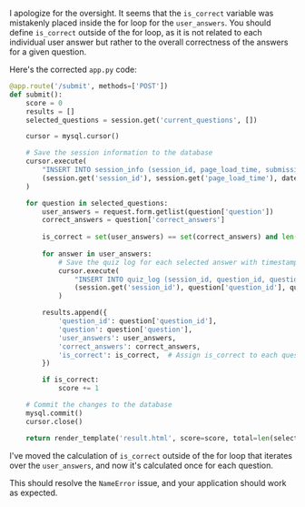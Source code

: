 I apologize for the oversight. It seems that the `is_correct` variable was mistakenly placed inside the for loop for the `user_answers`. You should define `is_correct` outside of the for loop, as it is not related to each individual user answer but rather to the overall correctness of the answers for a given question.

Here's the corrected `app.py` code:

```python
@app.route('/submit', methods=['POST'])
def submit():
    score = 0
    results = []
    selected_questions = session.get('current_questions', [])

    cursor = mysql.cursor()

    # Save the session information to the database
    cursor.execute(
        "INSERT INTO session_info (session_id, page_load_time, submission_time) VALUES (%s, %s, %s)",
        (session.get('session_id'), session.get('page_load_time'), datetime.now())
    )

    for question in selected_questions:
        user_answers = request.form.getlist(question['question'])
        correct_answers = question['correct_answers']
        
        is_correct = set(user_answers) == set(correct_answers) and len(user_answers) == len(correct_answers)  # Calculate correctness here
        
        for answer in user_answers:
            # Save the quiz log for each selected answer with timestamp
            cursor.execute(
                "INSERT INTO quiz_log (session_id, question_id, question, user_answers, correct_answers, is_correct, answer_time, last_modified_time) VALUES (%s, %s, %s, %s, %s, %s, %s, %s)",
                (session.get('session_id'), question['question_id'], question['question'], ', '.join(user_answers), ', '.join(correct_answers), is_correct, datetime.now(), request.form.get("last_modified_" + str(question['question_id'])))
            )

        results.append({
            'question_id': question['question_id'],
            'question': question['question'],
            'user_answers': user_answers,
            'correct_answers': correct_answers,
            'is_correct': is_correct,  # Assign is_correct to each question
        })

        if is_correct:
            score += 1

    # Commit the changes to the database
    mysql.commit()
    cursor.close()

    return render_template('result.html', score=score, total=len(selected_questions), results=results, selected_questions=selected_questions)
```

I've moved the calculation of `is_correct` outside of the for loop that iterates over the `user_answers`, and now it's calculated once for each question.

This should resolve the `NameError` issue, and your application should work as expected.